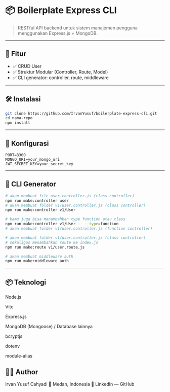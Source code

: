 # 📦 Boilerplate Express CLI

> RESTful API backend untuk sistem manajemen pengguna menggunakan Express.js + MongoDB.

---

## 🚀 Fitur

- ✅ CRUD User
- ✅ Struktur Modular (Controller, Route, Model)
- ✅ CLI generator: controller, route, middleware

---

## 🛠️ Instalasi

```bash
git clone https://github.com/IrvanYusuf/boilerplate-express-cli.git
cd nama-repo
npm install
```

---

## 🍙 Konfigurasi

```env
PORT=3300
MONGO_URI=your_mongo_uri
JWT_SECRET_KEY=your_secret_key
```

---

## 🧰 CLI Generator

```bash
# akan membuat file user.controller.js (class controller)
npm run make:controller user
# akan membuat folder v1/user.controller.js (class controller)
npm run make:controller v1/User

# kamu juga bisa menambahkan type function atau class
npm run make:controller v1/User -- --type=function
# akan membuat folder v1/user.controller.js (function controller)

# akan membuat folder v1/user.controller.js (class controller)
# sekaligus menambahkan route ke index.js
npm run make:route v1/user.route.js

# akan membuat middleware auth
npm run make:middleware auth

```

---

## 📦 Teknologi

Node.js

Vite

Express.js

MongoDB (Mongoose) / Database lainnya

bcryptjs

dotenv

module-alias

## 👨‍💻 Author

Irvan Yusuf Cahyadi
📍 Medan, Indonesia
🔗 LinkedIn — GitHub
